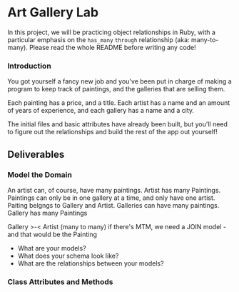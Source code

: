 # Art Gallery Lab

In this project, we will be practicing object relationships in Ruby, with a particular emphasis on the `has_many` `through` relationship (aka: many-to-many). Please read the whole README before writing any code!

### Introduction

You got yourself a fancy new job and you've been put in charge of making a program to keep track of paintings, and the galleries that are selling them.

Each painting has a price, and a title. Each artist has a name and an amount of years of experience, and each gallery has a name and a city.

The initial files and basic attributes have already been built, but you'll need to figure out the relationships and build the rest of the app out yourself!

## Deliverables

### Model the Domain

An artist can, of course, have many paintings. Artist has many Paintings.
Paintings can only be in one gallery at a time, and only have one artist. Paiting belgngs to Gallery and Artist.
Galleries can have many paintings. Gallery has many Paintings

Gallery >-< Artist (many to many)
if there's MTM, we need a JOIN model - and that would be the Painting

- What are your models?
- What does your schema look like?
- What are the relationships between your models?

### Class Attributes and Methods
